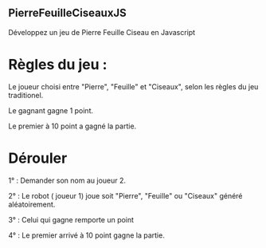 ## PierreFeuilleCiseauxJS

Développez un jeu de Pierre Feuille Ciseau en Javascript

# Règles du jeu : 

Le joueur choisi entre "Pierre", "Feuille" et "Ciseaux", selon les règles du jeu traditionel.

Le gagnant gagne 1 point.

Le premier à 10 point a gagné la partie.



# Dérouler

1° : Demander son nom au joueur 2.

2° : Le robot ( joueur 1) joue soit "Pierre", "Feuille" ou "Ciseaux" généré aléatoirement.

3° : Celui qui gagne remporte un point

4° : Le premier arrivé à 10 point gagne la partie.
